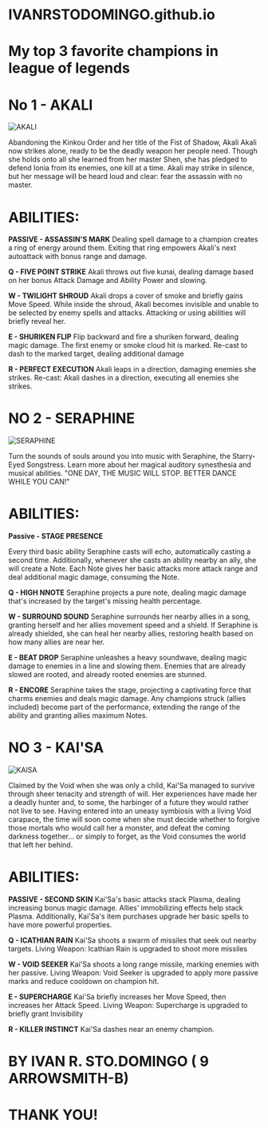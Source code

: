 # IVANRSTODOMINGO.github.io
# My top 3 favorite champions in league of legends
# No 1 - AKALI
![AKALI](https://user-images.githubusercontent.com/102655245/160816170-1a2d6631-3864-4d5b-ac7b-d1aea7f4d370.jpg)

Abandoning the Kinkou Order and her title of the Fist of Shadow, Akali Akali now strikes alone, ready to be the deadly weapon her people need. Though she holds onto all she learned from her master Shen, she has pledged to defend Ionia from its enemies, one kill at a time. Akali may strike in silence, but her message will be heard loud and clear: fear the assassin with no master. 
# ABILITIES:

**PASSIVE - ASSASSIN'S MARK**
Dealing spell damage to a champion creates a ring of energy around them. Exiting that ring empowers Akali's next autoattack with bonus range and damage.

**Q - FIVE POINT STRIKE**
Akali throws out five kunai, dealing damage based on her bonus Attack Damage and Ability Power and slowing.

**W - TWILIGHT SHROUD**
Akali drops a cover of smoke and briefly gains Move Speed. While inside the shroud, Akali becomes invisible and unable to be selected by enemy spells and attacks. Attacking or using abilities will briefly reveal her.

**E - SHURIKEN FLIP**
Flip backward and fire a shuriken forward, dealing magic damage. The first enemy or smoke cloud hit is marked. Re-cast to dash to the marked target, dealing additional damage

**R - PERFECT EXECUTION**
Akali leaps in a direction, damaging enemies she strikes. Re-cast: Akali dashes in a direction, executing all enemies she strikes.

# NO 2 - SERAPHINE 

![SERAPHINE](https://user-images.githubusercontent.com/102655245/160816416-f1d47cde-5afc-4348-9771-781f4fe82442.jpg)

Turn the sounds of souls around you into music with Seraphine, the Starry-Eyed Songstress. Learn more about her magical auditory synesthesia and musical abilities.
"ONE DAY, THE MUSIC WILL STOP. BETTER DANCE WHILE YOU CAN!"

# ABILITIES:

**Passive - STAGE PRESENCE**

Every third basic ability Seraphine casts will echo, automatically casting a second time. Additionally, whenever she casts an ability nearby an ally, she will create a Note. Each Note gives her basic attacks more attack range and deal additional magic damage, consuming the Note.

**Q - HIGH NNOTE**
Seraphine projects a pure note, dealing magic damage that's increased by the target's missing health percentage.

**W - SURROUND SOUND**
Seraphine surrounds her nearby allies in a song, granting herself and her allies movement speed and a shield. If Seraphine is already shielded, she can heal her nearby allies, restoring health based on how many allies are near her.

**E - BEAT DROP**
Seraphine unleashes a heavy soundwave, dealing magic damage to enemies in a line and slowing them. Enemies that are already slowed are rooted, and already rooted enemies are stunned.

**R - ENCORE**
Seraphine takes the stage, projecting a captivating force that charms enemies and deals magic damage. Any champions struck (allies included) become part of the performance, extending the range of the ability and granting allies maximum Notes.

# NO 3 - KAI'SA

![KAISA](https://user-images.githubusercontent.com/102655245/160821044-b83a74ab-7fe4-4617-a24b-ce55ab8dc995.jpg)

Claimed by the Void when she was only a child, Kai'Sa managed to survive through sheer tenacity and strength of will. Her experiences have made her a deadly hunter and, to some, the harbinger of a future they would rather not live to see. Having entered into an uneasy symbiosis with a living Void carapace, the time will soon come when she must decide whether to forgive those mortals who would call her a monster, and defeat the coming darkness together… or simply to forget, as the Void consumes the world that left her behind.

# ABILITIES:

**PASSIVE - SECOND SKIN**
Kai'Sa's basic attacks stack Plasma, dealing increasing bonus magic damage. Allies' immobilizing effects help stack Plasma. Additionally, Kai'Sa's item purchases upgrade her basic spells to have more powerful properties.

**Q - ICATHIAN RAIN**
Kai'Sa shoots a swarm of missiles that seek out nearby targets. Living Weapon: Icathian Rain is upgraded to shoot more missiles

**W - VOID SEEKER**
Kai'Sa shoots a long range missile, marking enemies with her passive. Living Weapon: Void Seeker is upgraded to apply more passive marks and reduce cooldown on champion hit.

**E - SUPERCHARGE**
Kai'Sa briefly increases her Move Speed, then increases her Attack Speed. Living Weapon: Supercharge is upgraded to briefly grant Invisibility

**R - KILLER INSTINCT**
Kai'Sa dashes near an enemy champion.



# BY IVAN R. STO.DOMINGO ( 9 ARROWSMITH-B)
# THANK YOU!
